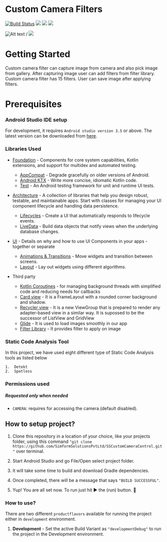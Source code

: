 # Custom Camera Filters

[![Build Status](https://travis-ci.org/joemccann/dillinger.svg?branch=master)](https://travis-ci.org/joemccann/dillinger) ![](https://img.shields.io/badge/dynamic/xml?url=https://kotlinlang.org/&label=Kotlin&query=/&color=3399cc&prefix=v1.5.20&logo=kotlin) ![](https://img.shields.io/badge/dynamic/xml?url=https://kotlinlang.org/&label=API&query=/&color=5b39c6&prefix=22) ![](https://img.shields.io/badge/dynamic/xml?url=https://kotlinlang.org/&label=code%20quality&query=/&color=4BB543&prefix=A&logo=Codacy)

![Alt text](camera_filter.gif) / ![](camera_filter.gif)

# Getting Started
Custom camera filter can capture image from camera and also pick image from gallery. After capturing image user can add filters from filter library. Custom camera filter has 15 filters. User can save image after applying filters.

# Prerequisites
### Android Studio IDE setup

For development, it requires `Android studio version 3.5` or above. The latest version can be downloaded from [here](https://developer.android.com/studio/).

### Libraries Used

* [Foundation][0] - Components for core system capabilities, Kotlin extensions, and support for multidex and automated testing.
  * [AppCompat][1] - Degrade gracefully on older versions of Android.
  * [Android KTX][2] - Write more concise, idiomatic Kotlin code.
  * [Test][4] - An Android testing framework for unit and runtime UI tests.
* [Architecture][10] - A collection of libraries that help you design robust, testable, and maintainable apps. Start with classes for managing your UI component lifecycle and handling data persistence.
  * [Lifecycles][12] - Create a UI that automatically responds to lifecycle events.
  * [LiveData][13] - Build data objects that notify views when the underlying database changes.

* [UI][30] - Details on why and how to use UI Components in your apps - together or separate
  * [Animations & Transitions][31] - Move widgets and transition between screens.
  * [Layout][35] - Lay out widgets using different algorithms.
* Third party
  * [Kotlin Coroutines][91] - for managing background threads with simplified code and reducing needs for callbacks
  * [Card view][25] - It is a FrameLayout with a rounded corner background and shadow.
  * [Recycler view][26] - It is a new ViewGroup that is prepared to render any adapter-based view in a similar way. It is supossed to be the successor of ListView and GridView
  * [Glide][93] - It is used to load images smoothly in our app
  * [Filter Library][27] - It provides filter to apply on image


[0]: https://developer.android.com/jetpack/components
[1]: https://developer.android.com/topic/libraries/support-library/packages#v7-appcompat
[2]: https://developer.android.com/kotlin/ktx
[4]: https://developer.android.com/training/testing/
[10]: https://developer.android.com/jetpack/arch/
[12]: https://developer.android.com/topic/libraries/architecture/lifecycle
[13]: https://developer.android.com/topic/libraries/architecture/livedata
[17]: https://developer.android.com/topic/libraries/architecture/viewmodel
[18]: https://developer.android.com/topic/libraries/architecture/workmanager
[19]: https://developer.android.com/training/testing/espresso
[30]: https://developer.android.com/guide/topics/ui
[31]: https://developer.android.com/training/animation/
[35]: https://developer.android.com/guide/topics/ui/declaring-layout
[91]: https://kotlinlang.org/docs/reference/coroutines-overview.html
[93]: https://bumptech.github.io/glide/
[25]: https://developer.android.com/jetpack/androidx/releases/cardview
[26]: https://developer.android.com/reference/android/support/v7/widget/RecyclerView
[27]: https://github.com/hgayan7/FilterLibrary


### Static Code Analysis Tool
In this project, we have used eight different type of Static Code Analysis tools as listed below

    1.  Detekt
    2.  Spotless

### Permissions used

##### Requested only when needed
* `CAMERA`: requires for accessing the camera.(default disabled).

## How to setup project?

1. Clone this repository in a location of your choice, like your projects folder, using this command  `"git clone https://github.com/SimformSolutionsPvtLtd/SSCustomCameraControl.git"` over terminal.

2. Start Android Studio and go File/Open select project folder.

3. It will take some time to build and download Gradle dependencies.

4. Once completed, there will be a message that says `"BUILD SUCCESSFUL"`.

5. Yup! You are all set now. To run just hit ► the (run) button.  🚀

### How to use?

There are two different `productflavors` available for running the project either in `development`  environment.

1. **Development** - Set the active Build Variant as `"developmentDebug"` to run the project in the Development environment.


